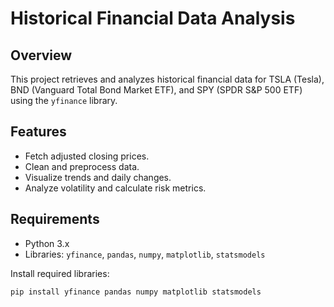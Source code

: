 # Historical Financial Data Analysis

## Overview

This project retrieves and analyzes historical financial data for TSLA (Tesla), BND (Vanguard Total Bond Market ETF), and SPY (SPDR S&P 500 ETF) using the `yfinance` library.

## Features

- Fetch adjusted closing prices.
- Clean and preprocess data.
- Visualize trends and daily changes.
- Analyze volatility and calculate risk metrics.

## Requirements

- Python 3.x
- Libraries: `yfinance`, `pandas`, `numpy`, `matplotlib`, `statsmodels`

Install required libraries:

```bash
pip install yfinance pandas numpy matplotlib statsmodels

